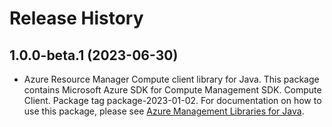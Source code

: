 # Release History

## 1.0.0-beta.1 (2023-06-30)

- Azure Resource Manager Compute client library for Java. This package contains Microsoft Azure SDK for Compute Management SDK. Compute Client. Package tag package-2023-01-02. For documentation on how to use this package, please see [Azure Management Libraries for Java](https://aka.ms/azsdk/java/mgmt).
